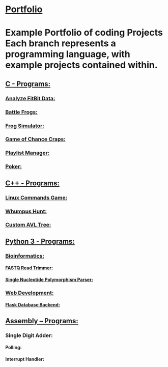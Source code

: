 # <a href="https://github.com/AndrewLefors/Portfolio/main">Portfolio</a>
<h1>Example Portfolio of coding Projects
<b>Each branch represents a programming language</b>, with example projects contained within. </h1>
</lb>
<h2><a href="https://github.com/AndrewLefors/Portfolio/tree/C"> C - Programs:</a></h2>
	<h3><a href="https://github.com/AndrewLefors/Portfolio/tree/C/AnalyzeFitBitData">Analyze FitBit Data:</a></h3>
	<h3><a href="https://github.com/AndrewLefors/Portfolio/tree/C/BattleFrogs">Battle Frogs:</a></h3>
	<h3><a href="https://github.com/AndrewLefors/Portfolio/tree/C/FrogSimulator">Frog Simulator:</a></h3> 
	<h3><a href="https://github.com/AndrewLefors/Portfolio/tree/C/GameOfChanceCraps">Game of Chance Craps:</a></h3>
	<h3><a href="https://github.com/AndrewLefors/Portfolio/tree/C/PlayListManager">Playlist Manager:</a></h3> 
	<h3><a href="https://github.com/AndrewLefors/Portfolio/tree/C/Poker">Poker:</a></h3> 
<h2><a href="https://github.com/AndrewLefors/Portfolio/tree/C++">C++ - Programs:</a></h2>
	<h3><a href="https://github.com/AndrewLefors/Portfolio/tree/C%2B%2B/LinuxCommandsGame">Linux Commands Game:</a></h3>
	<h3><a href="https://github.com/AndrewLefors/Portfolio/tree/C%2B%2B/WhumpusHunt">Whumpus Hunt:</a></h3> 
	<h3><a href="https://github.com/AndrewLefors/Portfolio/tree/C%2B%2B/customAVLTree">Custom AVL Tree:</a></h3> 
<h2><a href="https://github.com/AndrewLefors/Portfolio/tree/Python3">Python 3 - Programs:</a></h2>
	<h3><a href="https://github.com/AndrewLefors/Portfolio/tree/Python3/Bioinformatics">Bioinformatics:</a></h3>
		<h4><a href="https://github.com/AndrewLefors/Portfolio/blob/Python3/Bioinformatics/FASTQReadTrimmer.py">FASTQ Read Trimmer:</a></h4>
		<h4><a href="https://github.com/AndrewLefors/Portfolio/blob/Python3/Bioinformatics/SNPparser.py">Single Nucleotide Polymorphism Parser:</a></h4>
	<h3><a href="https://github.com/AndrewLefors/Portfolio/blob/Python3/WebDevelopment">Web Development:</a></h3>
		<h4><a href="https://github.com/Sensiunk/School-Portal/tree/main/Project%20Milestones/School-Portal-Test/api">Flask Database Backend:</a></h4>		
<h2><a href="https://github.com/AndrewLefors/Portfolio/tree/Assembly">Assembly – Programs:</a></h2>
	<h3>Single Digit Adder:</h3>
		<h4>Polling:</h4>
		<h4>Interrupt Handler:</h4> 

